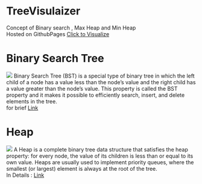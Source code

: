 # TreeVisulaizer
Concept of Binary search , Max Heap and Min Heap <br>
Hosted on GithubPages <a href="https://aviraj0403.github.io/TreeVisulaizer/">Click to Visualize</a>

# Binary Search Tree
<img src="https://media.geeksforgeeks.org/wp-content/uploads/20240418110011/Binary-Search-Tree.webp"/>
Binary Search Tree (BST) is a special type of binary tree in which the left child of a node has a value less than the node’s value and the right child has a value greater than the node’s value. This property is called the BST property and it makes it possible to efficiently search, insert, and delete elements in the tree.
<br>
for brief <a href="https://www.geeksforgeeks.org/introduction-to-binary-search-tree-data-structure-and-algorithm-tutorials/">Link</a>

# Heap
<img src="https://media.geeksforgeeks.org/wp-content/cdn-uploads/20221220165711/MinHeapAndMaxHeap1.png"/>
A Heap is a complete binary tree data structure that satisfies the heap property: for every node, the value of its children is less than or equal to its own value. Heaps are usually used to implement priority queues, where the smallest (or largest) element is always at the root of the tree.
</br>
In Details : <a href="https://www.geeksforgeeks.org/heap-data-structure/">Link</a>




